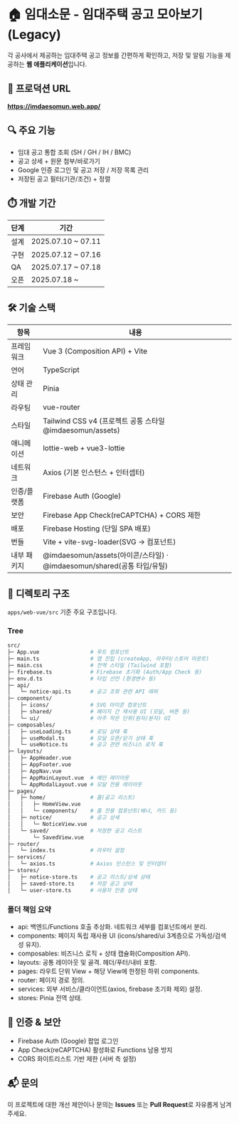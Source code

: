 # 🏠 임대소문 - 임대주택 공고 모아보기 (Legacy)

각 공사에서 제공하는 임대주택 공고 정보를 간편하게 확인하고, 저장 및 알림 기능을 제공하는 **웹 애플리케이션**입니다.

## 🚀 프로덕션 URL

**https://imdaesomun.web.app/**

## 🔍 주요 기능

- 임대 공고 통합 조회 (SH / GH / IH / BMC)
- 공고 상세 + 원문 첨부/바로가기
- Google 인증 로그인 및 공고 저장 / 저장 목록 관리
- 저장된 공고 필터(기관/조건) + 정렬

## ⏱️ 개발 기간

| 단계 | 기간               |
| ---- | ------------------ |
| 설계 | 2025.07.10 ~ 07.11 |
| 구현 | 2025.07.12 ~ 07.16 |
| QA   | 2025.07.17 ~ 07.18 |
| 오픈 | 2025.07.18 ~       |

## 🛠️ 기술 스택

| 항목        | 내용                                                                   |
| ----------- | ---------------------------------------------------------------------- |
| 프레임워크  | Vue 3 (Composition API) + Vite                                         |
| 언어        | TypeScript                                                             |
| 상태 관리   | Pinia                                                                  |
| 라우팅      | vue-router                                                             |
| 스타일      | Tailwind CSS v4 (프로젝트 공통 스타일 @imdaesomun/assets)              |
| 애니메이션  | lottie-web + vue3-lottie                                               |
| 네트워크    | Axios (기본 인스턴스 + 인터셉터)                                       |
| 인증/플랫폼 | Firebase Auth (Google)                                                 |
| 보안        | Firebase App Check(reCAPTCHA) + CORS 제한                              |
| 배포        | Firebase Hosting (단일 SPA 배포)                                       |
| 번들        | Vite + vite-svg-loader(SVG → 컴포넌트)                                 |
| 내부 패키지 | @imdaesomun/assets(아이콘/스타일) · @imdaesomun/shared(공통 타입/유틸) |

## 📂 디렉토리 구조

`apps/web-vue/src` 기준 주요 구조입니다.

### Tree

```bash
src/
├─ App.vue                # 루트 컴포넌트
├─ main.ts                # 앱 진입 (createApp, 라우터/스토어 마운트)
├─ main.css               # 전역 스타일 (Tailwind 포함)
├─ firebase.ts            # Firebase 초기화 (Auth/App Check 등)
├─ env.d.ts               # 타입 선언 (환경변수 등)
├─ api/
│   └─ notice-api.ts      # 공고 조회 관련 API 래퍼
├─ components/
│   ├─ icons/             # SVG 아이콘 컴포넌트
│   ├─ shared/            # 페이지 간 재사용 UI (모달, 버튼 등)
│   └─ ui/                # 아주 작은 단위(원자/분자) UI
├─ composables/
│   ├─ useLoading.ts      # 로딩 상태 훅
│   ├─ useModal.ts        # 모달 오픈/닫기 상태 훅
│   └─ useNotice.ts       # 공고 관련 비즈니스 로직 훅
├─ layouts/
│   ├─ AppHeader.vue
│   ├─ AppFooter.vue
│   ├─ AppNav.vue
│   ├─ AppMainLayout.vue  # 메인 레이아웃
│   └─ AppModalLayout.vue # 모달 전용 레이아웃
├─ pages/
│   ├─ home/              # 홈(공고 리스트)
│   │   ├─ HomeView.vue
│   │   └─ components/    # 홈 전용 컴포넌트(배너, 카드 등)
│   ├─ notice/            # 공고 상세
│   │   └─ NoticeView.vue
│   └─ saved/             # 저장한 공고 리스트
│       └─ SavedView.vue
├─ router/
│   └─ index.ts           # 라우터 설정
├─ services/
│   └─ axios.ts           # Axios 인스턴스 및 인터셉터
├─ stores/
│   ├─ notice-store.ts    # 공고 리스트/상세 상태
│   ├─ saved-store.ts     # 저장 공고 상태
│   └─ user-store.ts      # 사용자 인증 상태
```

### 폴더 책임 요약

- api: 백엔드/Functions 호출 추상화. 네트워크 세부를 컴포넌트에서 분리.
- components: 페이지 독립 재사용 UI (icons/shared/ui 3계층으로 가독성/검색성 유지).
- composables: 비즈니스 로직 + 상태 캡슐화(Composition API).
- layouts: 공통 레이아웃 및 골격. 헤더/푸터/내비 포함.
- pages: 라우트 단위 View + 해당 View에 한정된 하위 components.
- router: 페이지 경로 정의.
- services: 외부 서비스/클라이언트(axios, firebase 초기화 제외) 설정.
- stores: Pinia 전역 상태.

## 🔐 인증 & 보안

- Firebase Auth (Google) 팝업 로그인
- App Check(reCAPTCHA) 활성화로 Functions 남용 방지
- CORS 화이트리스트 기반 제한 (서버 측 설정)

## 📬 문의

이 프로젝트에 대한 개선 제안이나 문의는 **Issues** 또는 **Pull Request**로 자유롭게 남겨주세요.
